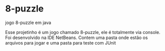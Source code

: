 # 8-puzzle
jogo 8-puzzle em java


Esse projetinho é um jogo chamado 8-puzzle, ele é totalmente via console.
Foi desenvolvido na IDE NetBeans.
Contem uma pasta onde estão os arquivos para jogar e uma pasta para teste com JUnit
